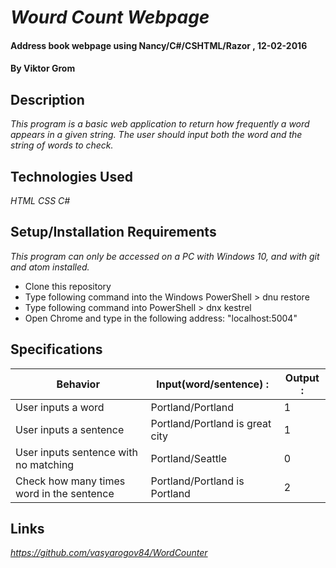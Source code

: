 #  _Wourd Count Webpage_

####  Address book webpage using Nancy/C#/CSHTML/Razor , 12-02-2016

#### By Viktor Grom

## Description
_This program is a basic web application to return how frequently a word appears in a given string. The user should input both the word and the string of words to check._


##  Technologies Used

_HTML CSS C#_

## Setup/Installation Requirements

_This program can only be accessed on a PC with Windows 10, and with git and atom installed._

* Clone this repository
* Type following command into the Windows PowerShell > dnu restore
* Type following command into PowerShell > dnx kestrel
* Open Chrome and type in the following address: "localhost:5004"

## Specifications

| Behavior| Input(word/sentence) : | Output : |
|---|---|---|
|User inputs a word| Portland/Portland   | 1   |
|User inputs a sentence  | Portland/Portland is great city    | 1  |
|User inputs sentence with no matching | Portland/Seattle | 0  |
|Check how many times word in the sentence | Portland/Portland is Portland  | 2  |


## Links

_https://github.com/vasyarogov84/WordCounter_
